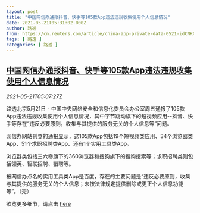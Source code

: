 ```yaml
---
layout: post
title: "中国网信办通报抖音、快手等105款App违法违规收集使用个人信息情况"
date: 2021-05-21T05:31:02.000Z
author: 路透
from: https://cn.reuters.com/article/china-app-private-data-0521-idCNKCS2D20D8
tags: [ 路透 ]
categories: [ 路透 ]
---
```

<!--1621575062000-->
[中国网信办通报抖音、快手等105款App违法违规收集使用个人信息情况](https://cn.reuters.com/article/china-app-private-data-0521-idCNKCS2D20D8)
------

<div>
<div><i>2021-05-21T05:07:27Z</i></div><p>路透北京5月21日 - 中国中央网络安全和信息化委员会办公室周五通报了105款App违法违规收集使用个人信息情况，其中字节跳动旗下的短视频应用--抖音、快手等存在“违反必要原则，收集与其提供的服务无关的个人信息等”问题。</p><p>网信办网站刊登的通报显示，这105款App包括19个短视频类应用、34个浏览器类App、51个求职招聘类App、还有1个实用工具类App。</p><p>浏览器类包括三六零旗下的360浏览器和搜狗旗下的搜狗搜索等；求职招聘类则包括领英、智联招聘、猎聘等。</p><p>被网信办点名的实用工具类App是百度，存在的主要问题是“违反必要原则，收集与其提供的服务无关的个人信息；未按法律规定提供删除或更正个人信息功能等”。（完）</p><p>欲览更多细节，请点击 <a href="http://www.cac.gov.cn/2021-05/20/c_1623091083320667.htm">here</a></p>
</div>

